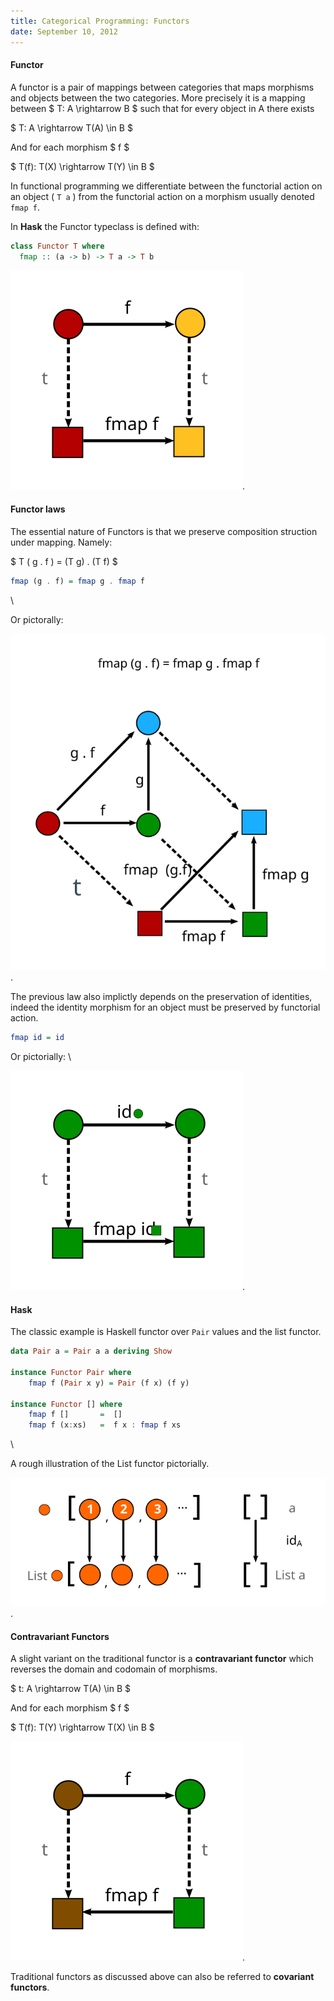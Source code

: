 ```yaml
---
title: Categorical Programming: Functors
date: September 10, 2012
---
```


#### Functor

A functor is a pair of mappings between categories that maps
morphisms and objects between the two categories. More precisely
it is a mapping between $ T: A \\rightarrow B $ such that for
every object in A there exists

$
T: A \\rightarrow T(A) \\in B
$

And for each morphism $ f $

$
T(f): T(X) \\rightarrow T(Y) \\in B
$

In functional programming we differentiate between the functorial
action on an object  ( ``` T a ``` )  from the functorial action on
a morphism usually denoted ``` fmap f ```.

In **Hask** the Functor typeclass is defined with:

```haskell
class Functor T where
  fmap :: (a -> b) -> T a -> T b
```

![Illustration](/images/functor.svg).

#### Functor laws

The essential nature of Functors is that we preserve composition
struction under mapping. Namely:

$
T ( g . f ) = (T g) . (T f)
$

```haskell
fmap (g . f) = fmap g . fmap f
```

\

Or pictorally:

![Illustration](/images/functor_comp.svg).

The previous law also implictly depends on the preservation of
identities, indeed the identity morphism for an object must be preserved
by functorial action.

```haskell
fmap id = id
```

Or pictorially: 
\

![Illustration](/images/functor_id.svg).

#### Hask

The classic example is Haskell functor over ``Pair`` values and
the list functor.

```haskell
data Pair a = Pair a a deriving Show

instance Functor Pair where
    fmap f (Pair x y) = Pair (f x) (f y)

instance Functor [] where
    fmap f []       =  []
    fmap f (x:xs)   =  f x : fmap f xs
```

\

A rough illustration of the List functor pictorially.

![Illustration](/images/fmap.svg).

#### Contravariant Functors

A slight variant on the traditional functor is a **contravariant
functor** which reverses the domain and codomain of morphisms.

$
t: A \\rightarrow T(A) \\in B
$

And for each morphism $ f $

$
T(f): T(Y) \\rightarrow T(X) \\in B
$

![Illustration](/images/confunctor.svg).

Traditional functors as discussed above can also be referred to
**covariant functors**.
